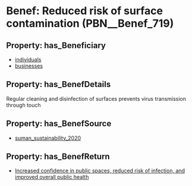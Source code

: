 # Benef: __Reduced risk of surface contamination__ (PBN__Benef_719)

## Property: has_Beneficiary

* [individuals](../Stakeholder/PBN__Stakeholder_20)
* [businesses](../Stakeholder/PBN__Stakeholder_147)

## Property: has_BenefDetails

Regular cleaning and disinfection of surfaces prevents virus transmission through touch

## Property: has_BenefSource

* [suman_sustainability_2020](../Article/PBN__Article_142)

## Property: has_BenefReturn

* [Increased confidence in public spaces, reduced risk of infection, and improved overall public health](../BenefReturn/PBN__BenefReturn_773)

